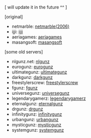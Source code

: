 [ will update it in the future ^^ ]

[original]
- netmarble: [netmarble(2006)](https://web.archive.org/web/20060209033457/http://game3.netmarble.net/cp_site/gunz/)
- ijji: [ijji](https://web.archive.org/web/20061109133906/http://gunz.ijji.com/)
- aeriagames: [aeriagames](https://web.archive.org/web/20120503025853/http://gunz.aeriagames.com/)
- masangsoft: [masangsoft](https://web.archive.org/web/20160520040558/https://gz.masangsoft.com/)

[some old servers]
- nlgunz.net: [nlgunz](https://web.archive.org/web/20090221173713/http://www.nlgunz.net:80/)
- eurogunz: [eurogunz](https://web.archive.org/web/20100411230047/http://www.universegunz.net/)
- ultimategunz: [ultimategunz](https://web.archive.org/web/20080808053410/http://www.games-universe.net/gunz/)
- darkgunz: [darkgunz](https://web.archive.org/web/20080120185710/http://www.darkgunz.com:80/)
- freestylerscrew: [freestylerscrew](https://web.archive.org/web/20081009192210/http://www.freestylerscrew.com/)
- fgunz: [fgunz](https://web.archive.org/web/20090802031525/http://fgunz.net/)
- universegunz: [universegunz](https://web.archive.org/web/20100523222249/http://www.universegunz.net:80/)
- legendarygamerz: [legendarygamerz](https://web.archive.org/web/20081019115508/http://www.legendarygamerz.net/)
- eternalgunz: [eternalgunz](https://web.archive.org/web/20081021060602/http://eternalgunz.usersboard.com/)
- drgunz: [drgunz](https://web.archive.org/web/20070602173018/http://drgunz.net/)
- infinitygunz: [infinitygunz](https://web.archive.org/web/20081219063421/http://qcgunz.webs.com/)
- urbangunz: [urbangunz](https://web.archive.org/web/20080706155317/http://urbangamerz.net/)
- mysticgunz: [mysticgunz](https://web.archive.org/web/20090121215947/http://www.mysticgamerz.tk/)
- systemgunz: [systemgunz](https://web.archive.org/web/20081208025723/http://sgunz.no-ip.org/Gunz/)

